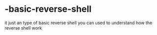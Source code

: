# -basic-reverse-shell
it just an type of basic reverse shell you can used to understand how the reverse shell work 
